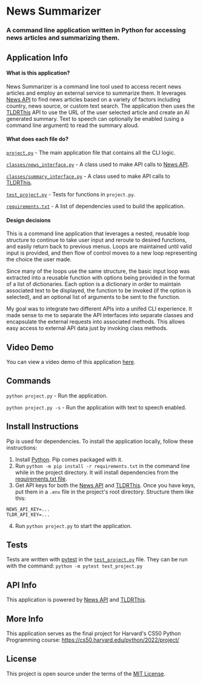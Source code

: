 # News Summarizer

### A command line application written in Python for accessing news articles and summarizing them.

## Application Info

#### What is this application?
News Summarizer is a command line tool used to access recent news articles and employ an external service to summarize them. It leverages [News API][news-api] to find news articles based on a variety of factors including country, news source, or custom text search. The application then uses the [TLDRThis][tldr-this] API to use the URL of the user selected article and create an AI generated summary. Text to speech can optionally be enabled (using a command line argument) to read the summary aloud.

#### What does each file do?
[`project.py`](/project.py) - The main application file that contains all the CLI logic.

[`classes/news_interface.py`](/classes/news_interface.py) - A class used to make API calls to [News API][news-api].

[`classes/summary_interface.py`](/classes/summary_interface.py) - A class used to make API calls to [TLDRThis][tldr-this].

[`test_project.py`](/test_project.py) - Tests for functions in `project.py`.

[`requirements.txt`](/requirements.txt) - A list of dependencies used to build the application.

#### Design decisions
This is a command line application that leverages a nested, reusable loop structure to continue to take user input and reroute to desired functions, and easily return back to previous menus. Loops are maintained until valid input is provided, and then flow of control moves to a new loop representing the choice the user made.

Since many of the loops use the same structure, the basic input loop was extracted into a reusable function with options being provided in the format of a list of dictionaries. Each option is a dictionary in order to maintain associated text to be displayed, the function to be invoked (if the option is selected), and an optional list of arguments to be sent to the function.

My goal was to integrate two different APIs into a unifed CLI experience. It made sense to me to separate the API interfaces into separate classes and encapsulate the external requests into associated methods. This allows easy access to external API data just by invoking class methods.

## Video Demo
You can view a video demo of this application [here](https://www.youtube.com/watch?v=M-G4b_X9-fg).

## Commands
`python project.py` - Run the application.

`python project.py -s` - Run the application with text to speech enabled.

## Install Instructions
Pip is used for dependencies. To install the application locally, follow these instructions:

1. Install [Python](https://www.python.org/). Pip comes packaged with it.
2. Run `python -m pip install -r requirements.txt` in the command line while in the project directory. It will install dependencies from the [requirements.txt file](../main/requirements.txt).
3. Get API keys for both the [News API](https://newsapi.org/register) and [TLDRThis](https://rapidapi.com/tldrthishq-tldrthishq-default/api/tldrthis/). Once you have keys, put them in a `.env` file in the project's root directory. Structure them like this:
```
NEWS_API_KEY=...
TLDR_API_KEY=...
```
4. Run `python project.py` to start the application.

## Tests
Tests are written with [pytest](https://docs.pytest.org/) in the [`test_project.py`](/test_project.py) file. They can be run with the command: `python -m pytest test_project.py`

## API Info
This application is powered by [News API][news-api] and [TLDRThis][tldr-this].

## More Info
This application serves as the final project for Harvard's CS50 Python Programming course:
https://cs50.harvard.edu/python/2022/project/

## License
This project is open source under the terms of the [MIT License](http://opensource.org/licenses/MIT).

[news-api]: https://newsapi.org/
[tldr-this]: https://tldrthis.com/